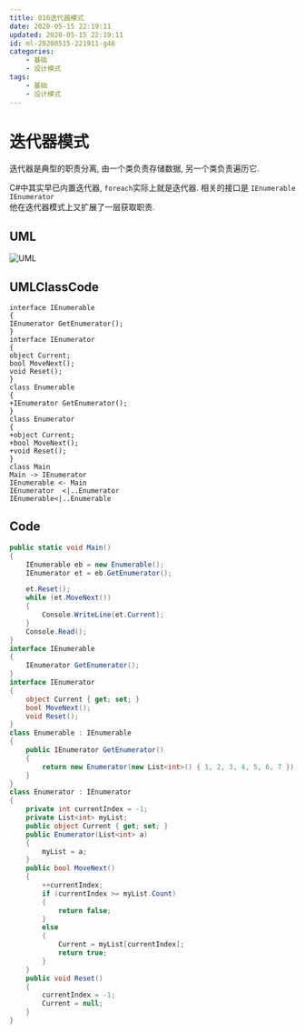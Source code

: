 ```yaml
---
title: 016迭代器模式
date: 2020-05-15 22:19:11
updated: 2020-05-15 22:19:11
id: ml-20200515-221911-g46
categories:
	- 基础
	- 设计模式
tags: 
	- 基础
	- 设计模式
---
```


# 迭代器模式

迭代器是典型的职责分离, 由一个类负责存储数据, 另一个类负责遍历它.

C#中其实早已内置迭代器, `foreach`实际上就是迭代器. 相关的接口是 `IEnumerable` `IEnumerator`  
他在迭代器模式上又扩展了一层获取职责.
<!--more-->
## UML

![UML](http://www.plantuml.com/plantuml/png/TP1D2i8m48NtSufPAg6zG8iKHCH5NNY3j1sXaXz89aLGxwwXI1jjDu57tZSVCvLdwJXe1RrXSbVP4fuE9cXoib443_WcjWwFn5FQR0juBM2n-E5iSwEMSH-S8yC5DDOghEr0PxfpP0VRTtWXJpnEQfNq7XEtM9KdIE8LlsBnPnRBwbhs1kA3sIxTPdOHBBEnE2zW-Spp5M3wYWagCbtGwWq0)

## UMLClassCode

```
interface IEnumerable
{
IEnumerator GetEnumerator();
}
interface IEnumerator 
{
object Current;
bool MoveNext();
void Reset();
}
class Enumerable
{
+IEnumerator GetEnumerator();
}
class Enumerator 
{
+object Current;
+bool MoveNext();
+void Reset();
}
class Main
Main -> IEnumerator 
IEnumerable <- Main
IEnumerator  <|..Enumerator 
IEnumerable<|..Enumerable
```

## Code

```C#
public static void Main()
{
    IEnumerable eb = new Enumerable();
    IEnumerator et = eb.GetEnumerator();

    et.Reset();
    while (et.MoveNext())
    {
        Console.WriteLine(et.Current);
    }
    Console.Read();
}
interface IEnumerable
{
    IEnumerator GetEnumerator();
}
interface IEnumerator
{
    object Current { get; set; }
    bool MoveNext();
    void Reset();
}
class Enumerable : IEnumerable
{
    public IEnumerator GetEnumerator()
    {
        return new Enumerator(new List<int>() { 1, 2, 3, 4, 5, 6, 7 });
    }
}
class Enumerator : IEnumerator
{
    private int currentIndex = -1;
    private List<int> myList;
    public object Current { get; set; }
    public Enumerator(List<int> a)
    {
        myList = a;
    }
    public bool MoveNext()
    {
        ++currentIndex;
        if (currentIndex >= myList.Count)
        {
            return false;
        }
        else
        {
            Current = myList[currentIndex];
            return true;
        }
    }
    public void Reset()
    {
        currentIndex = -1;
        Current = null;
    }
}
```